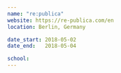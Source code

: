 ```yaml
---
name: "re:publica"
website: https://re-publica.com/en
location: Berlin, Germany

date_start: 2018-05-02
date_end:   2018-05-04

school: 
---
```

